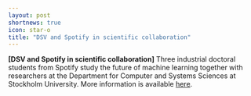 ```yaml
---
layout: post
shortnews: true
icon: star-o
title: "DSV and Spotify in scientific collaboration"
---
```


<b>[DSV and Spotify in scientific collaboration]</b>
Three industrial doctoral students from Spotify study the future of machine learning together with researchers at the Department for Computer and Systems Sciences at Stockholm University. More information is available <a href="https://dsv.su.se/en/about/news/dsv-and-spotify-in-scientific-collaboration">here</a>.